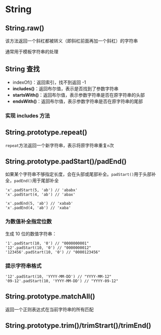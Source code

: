# String

## String.raw\(\)

该方法返回一个斜杠都被转义（即斜杠前面再加一个斜杠）的字符串

通常用于模板字符串的处理

## String 查找

* indexOf\(\)：返回索引，找不到返回 -1
* **includes\(\)**：返回布尔值，表示是否找到了参数字符串
* **startsWith\(\)**：返回布尔值，表示参数字符串是否在原字符串的头部
* **endsWith\(\)**：返回布尔值，表示参数字符串是否在原字符串的尾部

### 实现 includes 方法



## String.prototype.repeat\(\)

`repeat`方法返回一个新字符串，表示将原字符串重复`n`次

## String.prototype.padStart\(\)/padEnd\(\)

如果某个字符串不够指定长度，会在头部或尾部补全。`padStart()`用于头部补全，`padEnd()`用于尾部补全

```text
'x'.padStart(5, 'ab') // 'ababx'
'x'.padStart(4, 'ab') // 'abax'

'x'.padEnd(5, 'ab') // 'xabab'
'x'.padEnd(4, 'ab') // 'xaba'
```

### 为数值补全指定位数

生成 10 位的数值字符串：

```text
'1'.padStart(10, '0') // "0000000001"
'12'.padStart(10, '0') // "0000000012"
'123456'.padStart(10, '0') // "0000123456"
```

### 提示字符串格式

```text
'12'.padStart(10, 'YYYY-MM-DD') // "YYYY-MM-12"
'09-12'.padStart(10, 'YYYY-MM-DD') // "YYYY-09-12"
```

## String.prototype.matchAll\(\)

返回一个正则表达式在当前字符串的所有匹配

## String.prototype.trim\(\)/trimStrart\(\)/trimEnd\(\)



